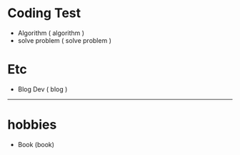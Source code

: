# Coding Test

- Algorithm ( algorithm )
- solve problem ( solve problem )

# Etc

- Blog Dev ( blog )

---

# hobbies

- Book (book)
